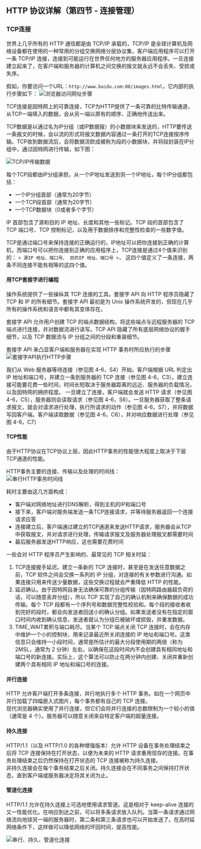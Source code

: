 ## HTTP 协议详解（第四节 - 连接管理）

### TCP连接
世界上几乎所有的 HTTP 通信都是由 TCP/IP 承载的，TCP/IP 是全球计算机及网络设备都在使用的一种常用的分组交换网络分层协议集，客户端应用程序可以打开一条 TCP/IP 连接，连接到可能运行在世界任何地方的服务器应用程序。一旦连接建立起来了，在客户端和服务器的计算机之间交换的报文就永远不会丢失、受损或失序。

假如，你要访问一个URL：`http://www.baidu.com:80/images.html`，它内部的执行步骤如下：
  ![浏览器访问网址步骤](https://raw.githubusercontent.com/mxjesse/mxjesse.github.io/master/img_folder/201906/1561352309379.jpg)
	
TCP连接是因特网上的可靠连接，TCP为HTTP提供了一条可靠的比特传输通道，从TCP一端填入的数据，会从另一端以原有的顺序、正确地传送出来。

TCP数据是以通过名为IP分组（或IP数据报）的小数据块来发送的，HTTP要传送一条报文的时候，会以流的形式将报文数据内容通过一条打开的TCP连接按序传输。TCP收到数据流后，会将数据流砍成被称为段的小数据块，并将段封装在IP分组中，通过因特网进行传输，如下图：

  ![TCP/IP传输数据](https://raw.githubusercontent.com/mxjesse/mxjesse.github.io/master/img_folder/201906/1561352728203.jpg)
  
每个TCP段都由IP分组承担，从一个IP地址发送到另一个IP地址，每个IP分组都包括：

  * 一个IP分组首部（通常为20字节）
  * 一个TCP段首部（通常为20字节）
  * 一个TCP数据块（0或者多个字节）

  IP 首部包含了源和目的 IP 地址、长度和其他一些标记。TCP 段的首部包含了 TCP 端口号、TCP 控制标记，以及用于数据排序和完整性检查的一些数字值。
  
TCP是通过端口号来保持连接的正确运行的，IP地址可以把你连接到正确的计算机，而端口号可以把你连接到正确的应用程序上，TCP连接是通过4个值来识别的：
  `< 源IP 地址、端口号、 目的IP 地址、端口号 >`，
  这四个值定义了一条连接，两条不同连接不能有相等的这四个值。
  
#### 用TCP套接字进行编程
操作系统提供了一些操纵其 TCP 连接的工具。套接字 API 向 HTTP 程序员隐藏了 TCP 和 IP 的所有细节。套接字 API 最初是为 Unix 操作系统开发的，但现在几乎所有的操作系统和语言中都有其变体存在。

套接字 API 允许用户创建 TCP 的端点数据结构，将这些端点与远程服务器的 TCP 端点进行连接，并对数据流进行读写。TCP API 隐藏了所有底层网络协议的握手细节，以及 TCP 数据流与 IP 分组之间的分段和重装细节。

套接字 API 来凸显客户端和服务器在实现 HTTP 事务时所应执行的步骤  
  ![套接字API执行HTTP步骤](https://raw.githubusercontent.com/mxjesse/mxjesse.github.io/master/img_folder/201906/1561355133942.jpg)
  
  我们从 Web 服务器等待连接（参见图 4-6，S4）开始。客户端根据 URL 判定出 IP 地址和端口号，并建立一条到服务器的 TCP 连接（参见图 4-6，C3）。建立连接可能要花费一些时间，时间长短取决于服务器距离的远近、服务器的负载情况，以及因特网的拥挤程度。
一旦建立了连接，客户端就会发送 HTTP 请求（参见图 4-6，C5），服务器则会读取请求（参见图 4-6，S6）。一旦服务器获取了整条请求报文，就会对请求进行处理，执行所请求的动作（参见图 4-6，S7），并将数据写回客户端。客户端读取数据（参见图 4-6，C6），并对响应数据进行处理（参见图 4-6，C7）

#### TCP性能
由于HTTP协议在TCP协议上层，因此HTTP事务的性能很大程度上取决于下层TCP通道的性能。

HTTP事务主要的连接、传输以及处理的时间线：   
![串行HTTP事务时间线](https://raw.githubusercontent.com/mxjesse/mxjesse.github.io/master/img_folder/201906/1561358440829.jpg)

耗时主要由这几方面构成：
 
 * 客户端对网络地址进行DNS解析，得到主机的IP和端口号
 * 接下来，客户端对服务端发送一条TCP连接请求，并等待服务器返回一个连接请求应答
 * 连接建立后，客户端通过建立的TCP通道来发送HTTP请求，服务器会从TCP中获取报文，并对请求进行处理，传输请求报文及服务器处理报文都需要时间
 * 最后服务器发送HTTP响应，这也需要花费时间

一些会对 HTTP 程序员产生影响的、最常见的 TCP 相关时延：

1. TCP连接握手延迟。建立一条新的 TCP 连接时，甚至是在发送任意数据之前，TCP 软件之间会交换一系列的 IP 分组，对连接的有关参数进行沟通。如果连接只用来传送少量数据，这些交换过程就会严重降低 HTTP 的性能。
2. 延迟确认。由于因特网自身无法确保可靠的分组传输（因特网路由器超负荷的话，可以随意丢弃分组），所以 TCP 实现了自己的确认机制来确保数据的成功传输。每个 TCP 段都有一个序列号和数据完整性校验和。每个段的接收者收到完好的段时，都会向发送者回送小的确认分组。如果发送者没有在指定的窗口时间内收到确认信息，发送者就认为分组已被破坏或损毁，并重发数据。
3. TIME_WAIT累积与端口耗尽。当某个 TCP 端点关闭 TCP 连接时，会在内存中维护一个小的控制块，用来记录最近所关闭连接的 IP 地址和端口号。这类信息只会维持一小段时间，通常是所估计的最大分段使用期的两倍（称为 2MSL，通常为 2 分钟）左右，以确保在这段时间内不会创建具有相同地址和端口号的新连接。实际上，这个算法可以防止在两分钟内创建、关闭并重新创建两个具有相同 IP 地址和端口号的连接。

#### 并行连接
HTTP 允许客户端打开多条连接，并行地执行多个 HTTP 事务。如在一个网页中并行加载了四幅嵌入式图片，每个事务都有自己的 TCP 连接。   
现代浏览器确实使用了并行连接，但它们会将并行连接的总数限制为一个较小的值（通常是 4 个）。服务器可以随意关闭来自特定客户端的超量连接。

#### 持久连接
HTTP/1.1（以及 HTTP/1.0 的各种增强版本）允许 HTTP 设备在事务处理结束之后将 TCP 连接保持在打开状态，以便为未来的 HTTP 请求重用现存的连接。在事务处理结束之后仍然保持在打开状态的 TCP 连接被称为持久连接。   
非持久连接会在每个事务结束之后关闭。持久连接会在不同事务之间保持打开状态，直到客户端或服务器决定将其关闭为止。

#### 管道化连接
HTTP/1.1 允许在持久连接上可选地使用请求管道。这是相对于 keep-alive 连接的又一性能优化。在响应到达之前，可以将多条请求放入队列。当第一条请求通过网络流向地球另一端的服务器时，第二条和第三条请求也可以开始发送了。在高时延网络条件下，这样做可以降低网络的环回时间，提高性能。

![串行、持久、管道化连接](https://raw.githubusercontent.com/mxjesse/mxjesse.github.io/master/img_folder/201906/1561360862192.jpg)